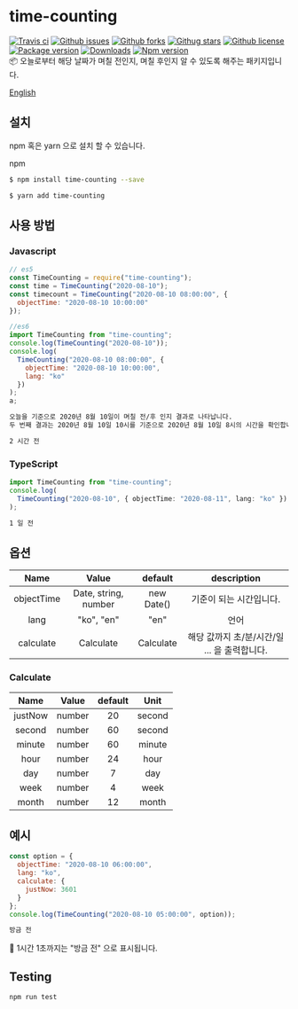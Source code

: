 # time-counting

[![Travis ci](https://travis-ci.org/Sh031224/time-counting.svg?branch=master)](https://travis-ci.org/github/Sh031224/time-counting)
[![Github issues](https://img.shields.io/github/issues/Sh031224/time-counting)](https://github.com/Sh031224/time-counting/)
[![Github forks](https://img.shields.io/github/forks/Sh031224/time-counting)](https://github.com/Sh031224/time-counting/)
[![Githug stars](https://img.shields.io/github/stars/Sh031224/time-counting)](https://github.com/Sh031224/time-counting/)
[![Github license](https://img.shields.io/github/license/Sh031224/time-counting)](https://github.com/Sh031224/time-counting/)
[![Package version](https://img.shields.io/github/package-json/v/Sh031224/time-counting)](https://github.com/Sh031224/time-counting)
[![Downloads](http://img.shields.io/npm/dm/time-counting.svg?style=flat)](https://www.npmjs.com/package/time-counting)
[![Npm version](https://img.shields.io/npm/v/time-counting)](https://www.npmjs.com/package/time-counting)
<br/>
📦 오늘로부터 해당 날짜가 며칠 전인지, 며칠 후인지 알 수 있도록 해주는 패키지입니다.

[English](https://github.com/Sh031224/time-counting/blob/master/README.md)

## 설치

npm 혹은 yarn 으로 설치 할 수 있습니다.

npm

```sh
$ npm install time-counting --save
```

```sh
$ yarn add time-counting
```

## 사용 방법

### Javascript

```javascript
// es5
const TimeCounting = require("time-counting");
const time = TimeCounting("2020-08-10");
const timecount = TimeCounting("2020-08-10 08:00:00", {
  objectTime: "2020-08-10 10:00:00"
});

//es6
import TimeCounting from "time-counting";
console.log(TimeCounting("2020-08-10"));
console.log(
  TimeCounting("2020-08-10 08:00:00", {
    objectTime: "2020-08-10 10:00:00",
    lang: "ko"
  })
);
a;
```

```sh
오늘을 기준으로 2020년 8월 10일이 며칠 전/후 인지 결과로 나타납니다.
두 번째 결과는 2020년 8월 10일 10시를 기준으로 2020년 8월 10일 8시의 시간을 확인합니다.

2 시간 전
```

### TypeScript

```typescript
import TimeCounting from "time-counting";
console.log(
  TimeCounting("2020-08-10", { objectTime: "2020-08-11", lang: "ko" })
);
```

```sh
1 일 전
```

## 옵션

|    Name    |        Value         |  default   |                 description                  |
| :--------: | :------------------: | :--------: | :------------------------------------------: |
| objectTime | Date, string, number | new Date() |           기준이 되는 시간입니다.            |
|    lang    |      "ko", "en"      |    "en"    |                     언어                     |
| calculate  |      Calculate       | Calculate  | 해당 값까지 초/분/시간/일 ... 을 출력합니다. |

### Calculate

|  Name   | Value  | default |  Unit  |
| :-----: | :----: | :-----: | :----: |
| justNow | number |   20    | second |
| second  | number |   60    | second |
| minute  | number |   60    | minute |
|  hour   | number |   24    |  hour  |
|   day   | number |    7    |  day   |
|  week   | number |    4    |  week  |
|  month  | number |   12    | month  |

## 예시

```javascript
const option = {
  objectTime: "2020-08-10 06:00:00",
  lang: "ko",
  calculate: {
    justNow: 3601
  }
};
console.log(TimeCounting("2020-08-10 05:00:00", option));
```

```sh
방금 전
```

💬 1시간 1초까지는 "방금 전" 으로 표시됩니다.

## Testing

```sh
npm run test
```
